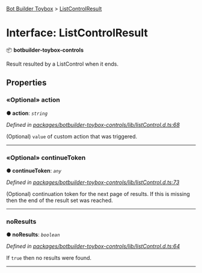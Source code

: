 [Bot Builder Toybox](../README.md) > [ListControlResult](../interfaces/botbuilder_toybox.listcontrolresult.md)



# Interface: ListControlResult


:package: **botbuilder-toybox-controls**

Result resulted by a ListControl when it ends.


## Properties
<a id="action"></a>

### «Optional» action

**●  action**:  *`string`* 

*Defined in [packages/botbuilder-toybox-controls/lib/listControl.d.ts:68](https://github.com/Stevenic/botbuilder-toybox/blob/dd57c76/packages/botbuilder-toybox-controls/lib/listControl.d.ts#L68)*



(Optional) `value` of custom action that was triggered.




___

<a id="continuetoken"></a>

### «Optional» continueToken

**●  continueToken**:  *`any`* 

*Defined in [packages/botbuilder-toybox-controls/lib/listControl.d.ts:73](https://github.com/Stevenic/botbuilder-toybox/blob/dd57c76/packages/botbuilder-toybox-controls/lib/listControl.d.ts#L73)*



(Optional) continuation token for the next page of results. If this is missing then the end of the result set was reached.




___

<a id="noresults"></a>

###  noResults

**●  noResults**:  *`boolean`* 

*Defined in [packages/botbuilder-toybox-controls/lib/listControl.d.ts:64](https://github.com/Stevenic/botbuilder-toybox/blob/dd57c76/packages/botbuilder-toybox-controls/lib/listControl.d.ts#L64)*



If `true` then no results were found.




___


